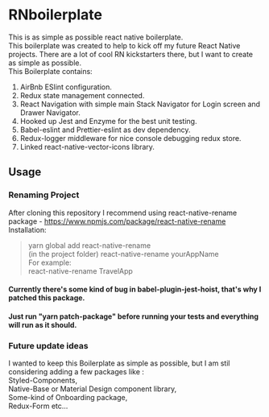 # RNboilerplate

This is as simple as possible react native boilerplate.<br>
This boilerplate was created to help to kick off my future React Native projects. There are a lot of cool RN kickstarters there, but I want to create as simple as possible.<br>
This Boilerplate contains:<br>

1.  AirBnb ESlint configuration. <br>
2.  Redux state management connected. <br>
3.  React Navigation with simple main Stack Navigator for Login screen and Drawer Navigator.<br>
4.  Hooked up Jest and Enzyme for the best unit testing.<br>
5.  Babel-eslint and Prettier-eslint as dev dependency. <br>
6.  Redux-logger middleware for nice console debugging redux store. <br>
7.  Linked react-native-vector-icons library.<br>

## Usage

### Renaming Project

After cloning this repository I recommend using react-native-rename package - https://www.npmjs.com/package/react-native-rename <br>
Installation:<br>

> yarn global add react-native-rename<br>
> (in the project folder) react-native-rename yourAppName<br>
> For example:<br>
> react-native-rename TravelApp<br>

#### Currently there's some kind of bug in babel-plugin-jest-hoist, that's why I patched this package.
#### Just run "yarn patch-package" before running your tests and everything will run as it should. 

### Future update ideas

I wanted to keep this Boilerplate as simple as possible, but I am stil considering adding a few packages like :<br>
Styled-Components,<br>
Native-Base or Material Design component library,<br>
Some-kind of Onboarding package,<br>
Redux-Form etc...<br>
